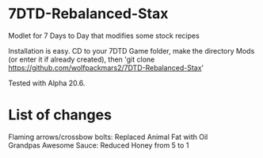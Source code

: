 # 7DTD-Rebalanced-Stax
Modlet for 7 Days to Day that modifies some stock recipes

Installation is easy.  CD to your 7DTD Game folder, make the directory Mods (or enter it if already created), then 'git clone https://github.com/wolfpackmars2/7DTD-Rebalanced-Stax'

Tested with Alpha 20.6.

# List of changes
Flaming arrows/crossbow bolts: Replaced Animal Fat with Oil<br/>
Grandpas Awesome Sauce: Reduced Honey from 5 to 1<br/>
